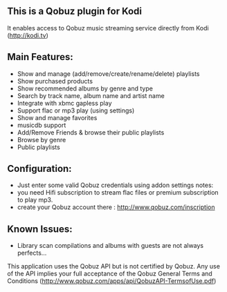 This is a Qobuz plugin for Kodi
-------------------------------
It enables access to Qobuz music streaming service directly from Kodi (http://kodi.tv)

Main Features: 
--------------

- Show and manage (add/remove/create/rename/delete) playlists
- Show purchased products
- Show recommended albums by genre and type  
- Search by track name, album name and artist name
- Integrate with xbmc gapless play
- Support flac or mp3 play (using settings)
- Show and manage favorites
- musicdb support
- Add/Remove Friends & browse their public playlists
- Browse by genre
- Public playlists

Configuration:
--------------

- Just enter some valid Qobuz credentials using addon settings
notes: 
- you need Hifi subscription to stream flac files or premium subscription to play mp3. 
- create your Qobuz account there : http://www.qobuz.com/inscription

Known Issues:
-------------
- Library scan compilations and albums with guests are not always perfects...

This application uses the Qobuz API but is not certified by Qobuz.
Any use of the API implies your full acceptance of the Qobuz General Terms and Conditions (http://www.qobuz.com/apps/api/QobuzAPI-TermsofUse.pdf)
